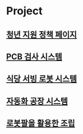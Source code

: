 # Project
## [청년 지원 정책 페이지](https://glow-floss-5fd.notion.site/17d4ff587a9980a3b2c4d3ddac5a0cac?pvs=4)

## [PCB 검사 시스템](https://www.notion.so/PCB-17d4ff587a99802aac06c8dea996b346?pvs=21)

## [식당 서빙 로봇 시스템](https://www.notion.so/17d4ff587a9980ef8e01d2b5ad13a3e1?pvs=21)

## [자동화 공장 시스템](https://www.notion.so/17d4ff587a998068b028fee44cc3fd92?pvs=21)

## [로봇팔을 활용한 조립](https://www.notion.so/17d4ff587a99800598c6e885c8127e01?pvs=21)
